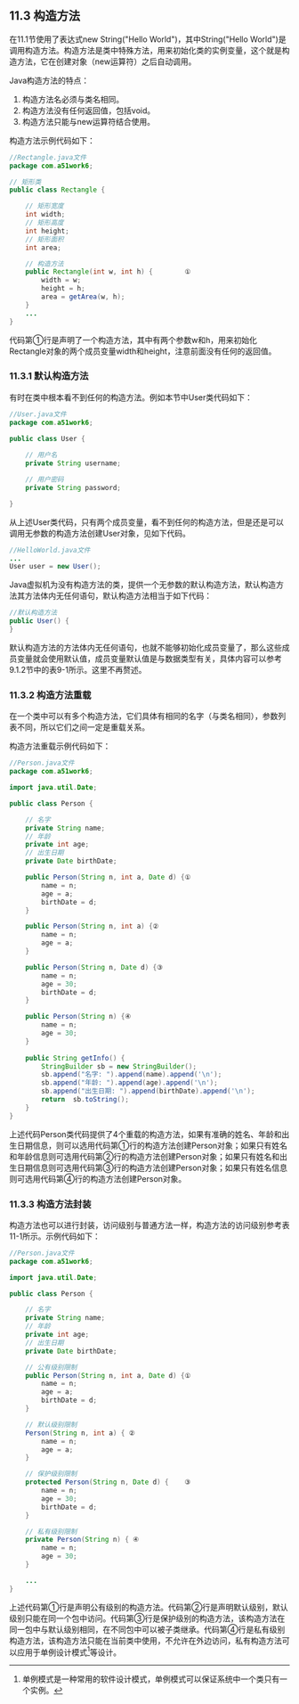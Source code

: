 ## 11.3 构造方法

在11.1节使用了表达式new String(&quot;Hello World&quot;)，其中String(&quot;Hello World&quot;)是调用构造方法。构造方法是类中特殊方法，用来初始化类的实例变量，这个就是构造方法，它在创建对象（new运算符）之后自动调用。

Java构造方法的特点：

1.  构造方法名必须与类名相同。
2.  构造方法没有任何返回值，包括void。
3.  构造方法只能与new运算符结合使用。

构造方法示例代码如下：

```java
//Rectangle.java文件
package com.a51work6;

// 矩形类
public class Rectangle {

	// 矩形宽度
	int width;
	// 矩形高度
	int height;
	// 矩形面积
	int area;

	// 构造方法
	public Rectangle(int w, int h) {		①
		width = w;
		height = h;
		area = getArea(w, h);
	}
	...
}

```

代码第①行是声明了一个构造方法，其中有两个参数w和h，用来初始化Rectangle对象的两个成员变量width和height，注意前面没有任何的返回值。

### 11.3.1 默认构造方法

有时在类中根本看不到任何的构造方法。例如本节中User类代码如下：

```java
//User.java文件
package com.a51work6;

public class User {
	
	// 用户名
	private String username;

	// 用户密码
	private String password;

}
```

从上述User类代码，只有两个成员变量，看不到任何的构造方法，但是还是可以调用无参数的构造方法创建User对象，见如下代码。

```java
//HelloWorld.java文件
...
User user = new User();
```

Java虚拟机为没有构造方法的类，提供一个无参数的默认构造方法，默认构造方法其方法体内无任何语句，默认构造方法相当于如下代码：

```java
//默认构造方法
public User() { 
}
```

默认构造方法的方法体内无任何语句，也就不能够初始化成员变量了，那么这些成员变量就会使用默认值，成员变量默认值是与数据类型有关，具体内容可以参考9.1.2节中的表9-1所示。这里不再赘述。


### 11.3.2 构造方法重载

在一个类中可以有多个构造方法，它们具体有相同的名字（与类名相同），参数列表不同，所以它们之间一定是重载关系。

构造方法重载示例代码如下：

```java
//Person.java文件
package com.a51work6;

import java.util.Date;

public class Person {

	// 名字
	private String name;
	// 年龄
	private int age;
	// 出生日期
	private Date birthDate;

	public Person(String n, int a, Date d) {①
		name = n;
		age = a;
		birthDate = d;
	}

	public Person(String n, int a) {②
		name = n;
		age = a;
	}

	public Person(String n, Date d) {③
		name = n;
		age = 30;
		birthDate = d;
	}

	public Person(String n) {④
		name = n;
		age = 30;
	}
	
	public String getInfo() {		
		StringBuilder sb = new StringBuilder();
		sb.append("名字: ").append(name).append('\n');
		sb.append("年龄: ").append(age).append('\n');
		sb.append("出生日期: ").append(birthDate).append('\n');		
		return  sb.toString();
	}
}

```

上述代码Person类代码提供了4个重载的构造方法，如果有准确的姓名、年龄和出生日期信息，则可以选用代码第①行的构造方法创建Person对象；如果只有姓名和年龄信息则可选用代码第②行的构造方法创建Person对象；如果只有姓名和出生日期信息则可选用代码第③行的构造方法创建Person对象；如果只有姓名信息则可选用代码第④行的构造方法创建Person对象。

### 11.3.3 构造方法封装

构造方法也可以进行封装，访问级别与普通方法一样，构造方法的访问级别参考表11-1所示。示例代码如下：

```java
//Person.java文件
package com.a51work6;

import java.util.Date;

public class Person {

	// 名字
	private String name;
	// 年龄
	private int age;
	// 出生日期
	private Date birthDate;

	// 公有级别限制
	public Person(String n, int a, Date d) {①
		name = n;
		age = a;
		birthDate = d;
	}

	// 默认级别限制
	Person(String n, int a) { ②
		name = n;
		age = a;
	}

	// 保护级别限制
	protected Person(String n, Date d) {	③
		name = n;
		age = 30;
		birthDate = d;
	}

	// 私有级别限制
	private Person(String n) { ④
		name = n;
		age = 30;
	}

	...
}

```

上述代码第①行是声明公有级别的构造方法。代码第②行是声明默认级别，默认级别只能在同一个包中访问。代码第③行是保护级别的构造方法，该构造方法在同一包中与默认级别相同，在不同包中可以被子类继承。代码第④行是私有级别构造方法，该构造方法只能在当前类中使用，不允许在外边访问，私有构造方法可以应用于单例设计模式[^10]等设计。

[^10]: 单例模式是一种常用的软件设计模式，单例模式可以保证系统中一个类只有一个实例。